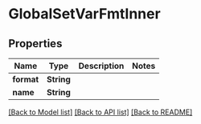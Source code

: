 # GlobalSetVarFmtInner

## Properties

Name | Type | Description | Notes
------------ | ------------- | ------------- | -------------
**format** | **String** |  | 
**name** | **String** |  | 

[[Back to Model list]](../README.md#documentation-for-models) [[Back to API list]](../README.md#documentation-for-api-endpoints) [[Back to README]](../README.md)


